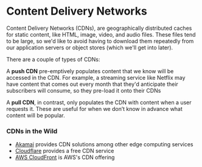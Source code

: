 # Content Delivery Networks

Content Delivery Networks (CDNs), are geographically distributed caches for static content, like HTML, image, video, and audio files. These files tend to be large, so we'd like to avoid having to download them repeatedly from our application servers or object stores (which we'll get into later).

There are a couple of types of CDNs:

A **push CDN** pre-emptively populates content that we know will be accessed in the CDN. For example, a streaming service like Netflix may have content that comes out every month that they'd anticipate their subscribers will consume, so they pre-load it onto their CDNs

A **pull CDN**, in contrast, only populates the CDN with content when a user requests it. These are useful for when we don’t know in advance what content will be popular.

### CDNs in the Wild

- [Akamai](https://www.akamai.com/solutions/content-delivery-network) provides CDN solutions among other edge computing services
- [Cloudflare](https://www.cloudflare.com/application-services/products/cdn/) provides a free CDN service
- [AWS CloudFront](https://aws.amazon.com/cloudfront/) is AWS's CDN offering
